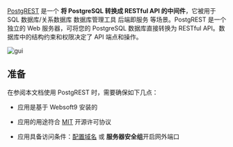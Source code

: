 [PostgREST](https://postgrest.org) 是一个 **将 PostgreSQL 转换成 RESTful API 的中间件**，它被用于 SQL 数据库/关系数据库 数据库管理工具 后端即服务  等场景。PostgREST 是一个独立的 Web 服务器，可将您的 PostgreSQL 数据库直接转换为 RESTful API。数据库中的结构约束和权限决定了 API 端点和操作。


![gui](http://libs.websoft9.com/Websoft9/DocsPicture/zh/postgrest/postgrest-gui-websoft9.png)


## 准备

在参阅本文档使用 PostgREST 时，需要确保如下几点：

- 应用是基于 Websoft9 安装的

- 应用的用途符合 [MIT](https://opensource.org/licenses/MIT) 开源许可协议

- 应用具备访问条件：[配置域名](./guide/appsetdomain) 或 **服务器安全组**开启网外端口
